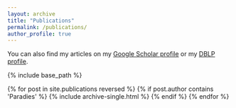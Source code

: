 ```yaml
---
layout: archive
title: "Publications"
permalink: /publications/
author_profile: true
---
```


You can also find my articles on my [Google Scholar profile](https://scholar.google.de/citations?user=psFgGl8AAAAJ&hl=de) or my [DBLP profile](https://dblp.uni-trier.de/pers/hd/p/Paradies:Marcus).

{% include base_path %}

{% for post in site.publications reversed %}
  {% if post.author contains 'Paradies' %}
    {% include archive-single.html %}
  {% endif %}
{% endfor %}
